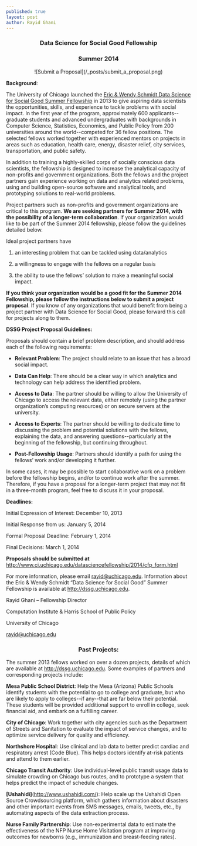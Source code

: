 ```yaml
---
published: true
layout: post
author: Rayid Ghani
---
```


### <center>Data Science for Social Good Fellowship</center>
### <center>Summer 2014</center>

<center>![Submit a Proposal](/_posts/submit_a_proposal.png)</center>

**Background**:

The University of Chicago launched the [Eric & Wendy Schmidt Data Science for Social Good Summer Fellowship](http://dssg.uchicago.edu) in 2013 to give aspiring data scientists the opportunities, skills, and experience to tackle problems with social impact. In the first year of the program, approximately 600 applicants--graduate students and advanced undergraduates with backgrounds in Computer Science, Statistics, Economics, and Public Policy from 200 universities around the world--competed for 36 fellow positions. The selected fellows worked together with experienced mentors on projects in areas such as education, health care, energy, disaster relief, city services, transportation, and public safety.

In addition to training a highly-skilled corps of socially conscious data scientists, the fellowship is designed to increase the analytical capacity of non-profits and government organizations. Both the fellows and the project partners gain experience working on data and analytics related problems, using and building open-source software and analytical tools, and prototyping solutions to real-world problems.

Project partners such as non-profits and government organizations are critical to this program. **We are seeking partners for Summer 2014, with the possibility of a longer-term collaboration**. If your organization would like to be part of the Summer 2014 fellowship, please follow the guidelines detailed below. 

Ideal project partners have

1. an interesting problem that can be tackled using data/analytics

2. a willingness to engage with the fellows on a regular basis

3. the ability to use the fellows’ solution to make a meaningful social impact.


**If you think your organization would be a good fit for the Summer 2014 Fellowship, please follow the instructions below to submit a project proposal**. If you know of any organizations that would benefit from being a project partner with Data Science for Social Good, please forward this call for projects along to them.

**DSSG Project Proposal Guidelines:**

Proposals should contain a brief problem description, and should address each of the following requirements:

-	**Relevant Problem**: The project should relate to an issue that has a broad social impact.

-	**Data Can Help**: There should be a clear way in which analytics and technology can help address the identified problem.

-	**Access to Data**: The partner should be willing to allow the University of Chicago to access the relevant data, either remotely (using the partner organization’s computing resources) or on secure servers at the university.

-	**Access to Experts**: The partner should be willing to dedicate time to discussing the problem and potential solutions with the fellows, explaining the data, and answering questions--particularly at the beginning of the fellowship, but continuing throughout.

-	**Post-Fellowship Usage**: Partners should identify a path for using the fellows’ work and/or developing it further.

In some cases, it may be possible to start collaborative work on a problem before the fellowship begins, and/or to continue work after the summer. Therefore, if you have a proposal for a longer-term project that may not fit in a three-month program, feel free to discuss it in your proposal.

**Deadlines:**

Initial Expression of Interest: December 10, 2013

Initial Response from us: January 5, 2014

Formal Proposal Deadline: February 1, 2014

Final Decisions: March 1, 2014

**Proposals should be submitted at** http://www.ci.uchicago.edu/datasciencefellowship/2014/cfp_form.html

For more information, please email rayid@uchicago.edu. Information about the Eric & Wendy Schmidt “Data Science for Social Good” Summer Fellowship is available at http://dssg.uchicago.edu.

Rayid Ghani – Fellowship Director

Computation Institute & Harris School of Public Policy

University of Chicago

rayid@uchicago.edu




### <center>Past Projects:</center>

The summer 2013 fellows worked on over a dozen projects, details of which are available at http://dssg.uchicago.edu. Some examples of partners and corresponding projects include:

**Mesa Public School District**:	Help the Mesa (Arizona) Public Schools identify students with the potential to go to college and graduate, but who are likely to apply to colleges--if any--that are far below their potential. These students will be provided additional support to enroll in college, seek financial aid, and embark on a fulfilling career.

**City of Chicago**:	Work together with city agencies such as the Department of Streets and Sanitation to evaluate the impact of service changes, and to optimize service delivery for quality and efficiency.

**Northshore Hospital**: Use clinical and lab data to better predict cardiac and respiratory arrest (Code Blue). This helps doctors identify at-risk patients and attend to them earlier.

**Chicago Transit Authority**:	Use individual-level public transit usage data to simulate crowding on Chicago bus routes, and to prototype a system that helps predict the impact of schedule changes.

**[Ushahidi]**(http://www.ushahidi.com/): Help scale up the Ushahidi Open Source Crowdsourcing platform, which gathers information about disasters and other important events from SMS messages, emails, tweets, etc., by automating aspects of the data extraction process. 

**Nurse Family Partnership**: Use non-experimental data to estimate the effectiveness of the NFP Nurse Home Visitation program at improving outcomes for newborns (e.g., immunization and breast-feeding rates).
